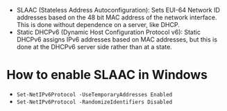 - SLAAC (Stateless Address Autoconfiguration): Sets EUI-64 Network ID addresses based on the 48 bit MAC address of the network interface. This is done without dependence on a server, like DHCP.
- Static DHCPv6 (Dynamic Host Configuration Protocol v6):  Static DHCPv6 assigns IPv6 addresses based on MAC addresses, but this is done at the DHCPv6 server side rather than at a state.

# How to enable SLAAC in Windows
- `Set-NetIPv6Protocol -UseTemporaryAddresses Enabled`
- `Set-NetIPv6Protocol -RandomizeIdentifiers Disabled`
